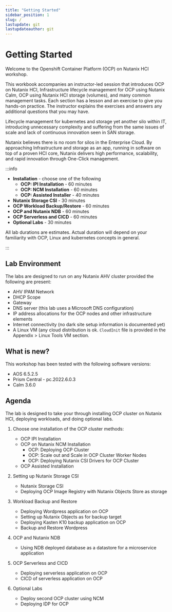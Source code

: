 ```yaml
---
title: "Getting Started"
sidebar_position: 1
slug: /
lastupdate: git
lastupdateauthor: git
---
```


# Getting Started

Welcome to the Openshift Container Platform (OCP) on Nutanix HCI workshop.

This workbook accompanies an instructor-led session that introduces OCP on Nutanix HCI, Infrastructure lifecycle management for OCP using
Nutanix Calm, OCP using Nutanix HCI storage (volumes), and many common
management tasks. Each section has a lesson and an exercise to give you
hands-on practice. The instructor explains the exercises and answers any
additional questions that you may have.

Lifecycle management for kubernetes and storage yet another silo within
IT, introducing unnecessary complexity and suffering from the same
issues of scale and lack of continuous innovation seen in SAN storage.

Nutanix believes there is no room for silos in the Enterprise Cloud. By
approaching Infrastructure and storage as an app, running in software on
top of a proven HCI core, Nutanix delivers high performance,
scalability, and rapid innovation through One-Click management.

:::info

-   **Installation** - choose one of the following
    -   **OCP: IPI Installation** - 60 minutes
    -   **OCP: NCM Installation** - 60 minutes 
    -   **OCP: Assisted Installer** - 40 minutes
-   **Nutanix Storage CSI** - 30 minutes
-   **OCP Workload Backup/Restore** - 60 minutes 
-   **OCP and Nutanix NDB** - 60 minutes
-   **OCP Serverless and CICD** - 60 minutes
-   **Optional Labs** - 30 minutes

All lab durations are estimates. Actual duration will depend on your familiarity with OCP, Linux and kubernetes concepts in general.

:::

## Lab Environment

The labs are designed to run on any Nutanix AHV cluster provided the following are present:

- AHV IPAM Network
- DHCP Scope
- Gateway
- DNS server (this lab uses a Microsoft DNS configuration)
- IP address allocations for the OCP nodes and other infrastructure elements
- Internet connectivity (no dark site setup information is documented yet)
- A Linux VM (any cloud distribution is ok. ``CloudInit`` file is provided in the Appendix > Linux Tools VM section.

## What is new?

This workshop has been tested with the following software versions:

-   AOS 6.5.2.5
-   Prism Central - pc.2022.6.0.3
-   Calm 3.6.0

## Agenda

The lab is designed to take your through installing OCP cluster on Nutanix HCI, deploying workloads, and doing optional labs.  

1. Choose one installation of the OCP cluster methods:
   -   OCP IPI Installation
   -   OCP on Nutanix NCM Installation
       -   OCP: Deploying OCP Cluster
       -   OCP: Scale out and Scale in OCP Cluster Worker Nodes
       -   OCP: Deploying Nutanix CSI Drivers for OCP Cluster
   -   OCP Assisted Installation

2. Setting up Nutanix Storage CSI
   
   -   Nutanix Storage CSI  
   -   Deploying OCP Image Registry with Nutanix Objects Store as storage

3. Workload Backup and Restore
   
   - Deploying Wordpress application on OCP
   - Setting up Nutanix Objects as for backup target
   - Deploying Kasten K10 backup application on OCP
   - Backup and Restore Wordpress

4. OCP and Nutanix NDB

   - Using NDB deployed database as a datastore for a microservice application

5. OCP Serverless and CICD
   
   - Deploying serverless application on OCP
   - CICD of serverless application on OCP

6. Optional Labs
   
   - Deploy second OCP cluster using NCM
   - Deploying IDP for OCP